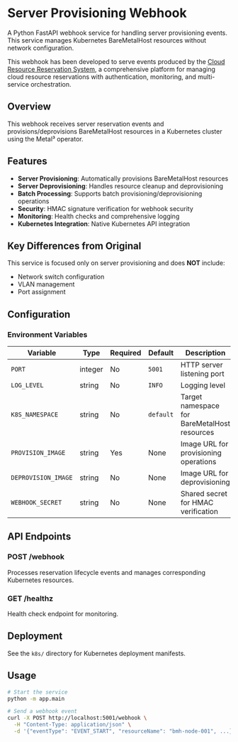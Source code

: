 # Server Provisioning Webhook

A Python FastAPI webhook service for handling server provisioning events. This service manages Kubernetes BareMetalHost resources without network configuration.

This webhook has been developed to serve events produced by the [Cloud Resource Reservation System](https://github.com/giovannimirarchi420/cloud-resource-reservation), a comprehensive platform for managing cloud resource reservations with authentication, monitoring, and multi-service orchestration.

## Overview

This webhook receives server reservation events and provisions/deprovisions BareMetalHost resources in a Kubernetes cluster using the Metal³ operator.

## Features

- **Server Provisioning**: Automatically provisions BareMetalHost resources
- **Server Deprovisioning**: Handles resource cleanup and deprovisioning
- **Batch Processing**: Supports batch provisioning/deprovisioning operations
- **Security**: HMAC signature verification for webhook security
- **Monitoring**: Health checks and comprehensive logging
- **Kubernetes Integration**: Native Kubernetes API integration

## Key Differences from Original

This service is focused only on server provisioning and does **NOT** include:
- Network switch configuration
- VLAN management
- Port assignment

## Configuration

### Environment Variables

| Variable | Type | Required | Default | Description |
|----------|------|----------|---------|-------------|
| `PORT` | integer | No | `5001` | HTTP server listening port |
| `LOG_LEVEL` | string | No | `INFO` | Logging level |
| `K8S_NAMESPACE` | string | No | `default` | Target namespace for BareMetalHost resources |
| `PROVISION_IMAGE` | string | Yes | None | Image URL for provisioning operations |
| `DEPROVISION_IMAGE` | string | No | None | Image URL for deprovisioning |
| `WEBHOOK_SECRET` | string | No | None | Shared secret for HMAC verification |

## API Endpoints

### POST /webhook
Processes reservation lifecycle events and manages corresponding Kubernetes resources.

### GET /healthz
Health check endpoint for monitoring.

## Deployment

See the `k8s/` directory for Kubernetes deployment manifests.

## Usage

```bash
# Start the service
python -m app.main

# Send a webhook event
curl -X POST http://localhost:5001/webhook \
  -H "Content-Type: application/json" \
  -d '{"eventType": "EVENT_START", "resourceName": "bmh-node-001", ...}'
```

